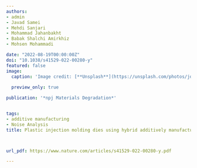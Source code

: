 ```yaml
---
authors:
- admin
- Javad Samei
- Mehdi Sanjari
- Mohammad Jahanbakht
- Babak Shalchi Amirkhiz
- Mohsen Mohammadi

date: "2022-08-19T00:00:00Z"
doi: "10.1038/s41529-022-00280-y"
featured: false
image:
  caption: 'Image credit: [**Unsplash**](https://unsplash.com/photos/jdD8gXaTZsc)'
  
  preview_only: true

publication: '*npj Materials Degradation*'


tags:
- additive manufacturing
- Noise Analysis
title: Plastic injection molding dies using hybrid additively manufactured 420/CX stainless steels: electrochemical considerations



url_pdf: https://www.nature.com/articles/s41529-022-00280-y.pdf

---
```

